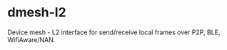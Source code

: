 # dmesh-l2
Device mesh - L2 interface for send/receive local frames over P2P, BLE, WifiAware/NAN.  
